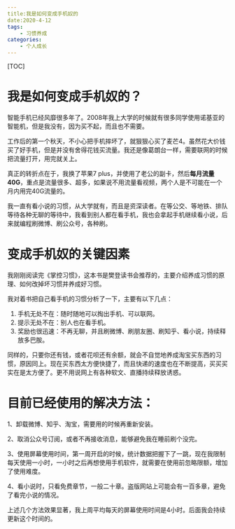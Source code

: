 ```yaml
---
title:我是如何变成手机奴的
date:2020-4-12 
tags:
    - 习惯养成
categories:
    - 个人成长
---
```




[TOC]



# 我是如何变成手机奴的？



智能手机已经风靡很多年了。2008年我上大学的时候就有很多同学使用诺基亚的智能机，但是我没有，因为买不起，而且也不需要。

工作后的第一个秋天，不小心把手机摔坏了，就狠狠心买了麦芒4。虽然花大价钱买了好手机，但是并没有舍得花钱买流量。我还是像葛朗台一样，需要联网的时候把流量打开，用完就关上。

真正的转折点在于，我换了苹果7 plus，并使用了老公的副卡，然后**每月流量40G**，重点是流量很多、超多，如果说不用流量看视频，两个人是不可能在一个月内用完40G流量的。

我一直有看小说的习惯，从大学就有，而且是资深读者。在等公交、等地铁、排队等待各种无聊的等待中，我看到别人都在看手机，我也会拿起手机继续看小说，后来就编程刷微博、刷公众号，各种刷。



# 变成手机奴的关键因素

我刚刚阅读完《掌控习惯》，这本书是樊登读书会推荐的，主要介绍养成习惯的原理、如何改掉坏习惯并养成好习惯。

我对着书把自己看手机的习惯分析了一下，主要有以下几点：

1. 手机无处不在：随时随地可以掏出手机、可以联网。
2. 提示无处不在：别人也在看手机。
3. 奖励也很迅速：不再无聊，并且刷微博、刷朋友圈、刷知乎、看小说，持续释放多巴胺。

同样的，只要你还有钱，或者花呗还有余额，就会不自觉地养成淘宝买东西的习惯，原因同上。现在买东西太方便快捷了，而且快递的速度也在不断提高，买买买实在是太方便了。更不用说网上有各种软文、直播持续释放诱惑。

# 目前已经使用的解决方法：

1、卸载微博、知乎、淘宝，需要用的时候再重新安装。

2、取消公众号订阅，或者不再接收消息，能够避免我在睡前刷个没完。

3、使用屏幕使用时间，第一周开启的时候，统计数据把握下了一跳，现在我限制每天使用一小时，一小时之后再想使用手机软件，就需要在使用前忽略限额，增加了使用难度。

4、看小说时，只看免费章节，一般二十章。盗版网站上可能会有一百多章，避免了看完小说的情况。

上述几个方法效果显著，我上周平均每天的屏幕使用时间是4小时。后面我会持续更新这个时间的。